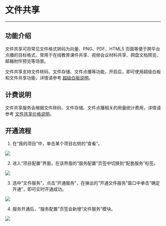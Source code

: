 # 文件共享

- - -

## 功能介绍

文件共享可将常见文件格式转码为向量、PNG、PDF、HTML5 页面等便于跨平台点播的目标格式，常用于在线教育课件共享、视频会议材料共享、网盘文档预览、邮箱附件预览等场景。

文件共享支持文件转码、文件存储、文件点播等功能，开启后，即可使用超级白板和文件共享功能，详情请参考 [超级白板说明](/super-board-ios/product-desc/overview)。


## 计费说明

文件共享服务会根据文件转码、文件存储、文件点播相关的用量统计费用，详情请参考 [文件共享价格说明](/super-board-ios/product-desc/billing-instructions/price)。


## 开通流程

1. 在“我的项目”中，单击某个项目右侧的“查看”。
<Frame width="512" height="auto" caption=""><img src="https://doc-media.zego.im/sdk-doc/Pics/console/Create_Project5.png" /></Frame>

2. 进入“项目配置”界面，在该界面的“服务配置”页签中切换到“配套服务”标签。
<Frame width="512" height="auto" caption=""><img src="https://doc-media.zego.im/sdk-doc/Pics/Consle/10197.png" /></Frame>

3. 选中“文件服务”，点击“开通服务”，在弹出的“开通文件服务”窗口中单击“确定开通”，即可实时开通成功。
<Frame width="512" height="auto" caption=""><img src="https://doc-media.zego.im/sdk-doc/Pics/Consle/10198.png" /></Frame>

4. 服务开通后，“服务配置”页签会新增“文件服务”模块。
<Frame width="512" height="auto" caption=""><img src="https://doc-media.zego.im/sdk-doc/Pics/Consle/10199.png" /></Frame>
